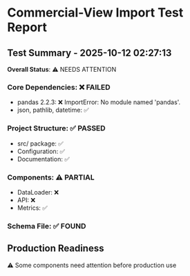 # Commercial-View Import Test Report

## Test Summary - 2025-10-12 02:27:13

**Overall Status**: ⚠️ NEEDS ATTENTION

### Core Dependencies: ❌ FAILED
- pandas 2.2.3: ❌ ImportError: No module named 'pandas'.  
- json, pathlib, datetime: ✅

### Project Structure: ✅ PASSED
- src/ package: ✅
- Configuration: ✅
- Documentation: ✅

### Components: ⚠️ PARTIAL
- DataLoader: ❌
- API: ❌
- Metrics: ✅

### Schema File: ✅ FOUND

## Production Readiness
⚠️ Some components need attention before production use
